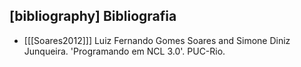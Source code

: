 ﻿[bibliography]
Bibliografia
------------
- [[[Soares2012]]] Luiz Fernando Gomes Soares and Simone Diniz Junqueira.
	'Programando em NCL 3.0'. PUC-Rio.